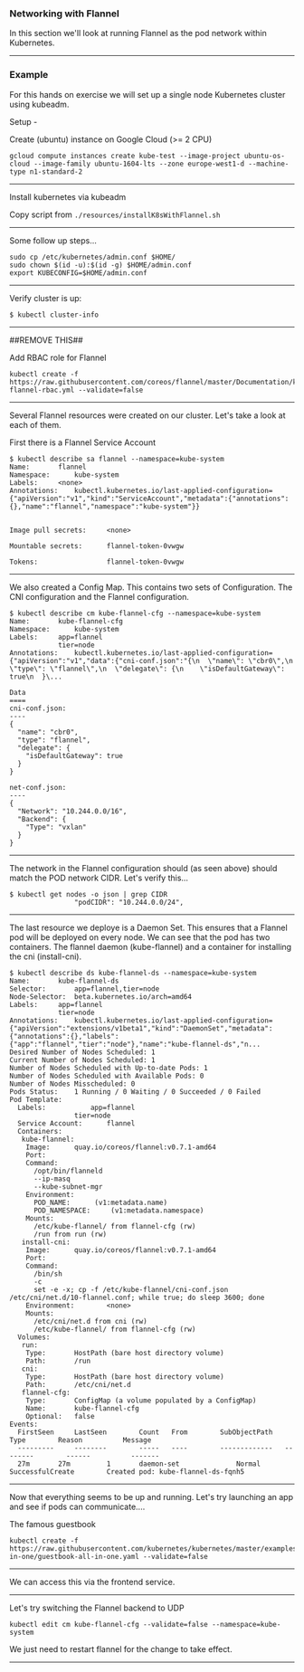 ### Networking with Flannel


In this section we'll look at running Flannel as the pod network within Kubernetes.

----

### Example

For this hands on exercise we will set up a single node Kubernetes cluster using kubeadm.

Setup - 

Create (ubuntu) instance on Google Cloud (>= 2 CPU)

```
gcloud compute instances create kube-test --image-project ubuntu-os-cloud --image-family ubuntu-1604-lts --zone europe-west1-d --machine-type n1-standard-2
```

----

Install kubernetes via kubeadm

Copy script from `./resources/installK8sWithFlannel.sh`

----

Some follow up steps...

```
sudo cp /etc/kubernetes/admin.conf $HOME/
sudo chown $(id -u):$(id -g) $HOME/admin.conf
export KUBECONFIG=$HOME/admin.conf
````

----

Verify cluster is up:

```
$ kubectl cluster-info
```

----

##REMOVE THIS##

Add RBAC role for Flannel

```
kubectl create -f https://raw.githubusercontent.com/coreos/flannel/master/Documentation/kube-flannel-rbac.yml --validate=false
```

----

Several Flannel resources were created on our cluster. Let's take a look at each of them.


First there is a Flannel Service Account

```
$ kubectl describe sa flannel --namespace=kube-system
Name:  		flannel
Namespace:     	kube-system
Labels:		<none>
Annotations:   	kubectl.kubernetes.io/last-applied-configuration={"apiVersion":"v1","kind":"ServiceAccount","metadata":{"annotations":{},"name":"flannel","namespace":"kube-system"}}


Image pull secrets:    	<none>

Mountable secrets:     	flannel-token-0vwgw

Tokens:                	flannel-token-0vwgw
```

----

We also created a Config Map. This contains two sets of Configuration. The CNI configuration and the Flannel configuration.


```
$ kubectl describe cm kube-flannel-cfg --namespace=kube-system
Name:  		kube-flannel-cfg
Namespace:     	kube-system
Labels:		app=flannel
       		tier=node
Annotations:   	kubectl.kubernetes.io/last-applied-configuration={"apiVersion":"v1","data":{"cni-conf.json":"{\n  \"name\": \"cbr0\",\n  \"type\": \"flannel\",\n  \"delegate\": {\n    \"isDefaultGateway\": true\n  }\...

Data
====
cni-conf.json:
----
{
  "name": "cbr0",
  "type": "flannel",
  "delegate": {
    "isDefaultGateway": true
  }
}

net-conf.json:
----
{
  "Network": "10.244.0.0/16",
  "Backend": {
    "Type": "vxlan"
  }
}
```

----

The network in the Flannel configuration should (as seen above) should match the POD network CIDR. Let's verify this...

```
$ kubectl get nodes -o json | grep CIDR
                "podCIDR": "10.244.0.0/24",
```

----

The last resource we deploye is a Daemon Set. This ensures that a Flannel pod will be deployed on every node.
We can see that the pod has two containers. The flannel daemon (kube-flannel) and a container for installing the cni (install-cni).

```
$ kubectl describe ds kube-flannel-ds --namespace=kube-system
Name:  		kube-flannel-ds
Selector:      	app=flannel,tier=node
Node-Selector: 	beta.kubernetes.io/arch=amd64
Labels:		app=flannel
       		tier=node
Annotations:   	kubectl.kubernetes.io/last-applied-configuration={"apiVersion":"extensions/v1beta1","kind":"DaemonSet","metadata":{"annotations":{},"labels":{"app":"flannel","tier":"node"},"name":"kube-flannel-ds","n...
Desired Number of Nodes Scheduled: 1
Current Number of Nodes Scheduled: 1
Number of Nodes Scheduled with Up-to-date Pods: 1
Number of Nodes Scheduled with Available Pods: 0
Number of Nodes Misscheduled: 0
Pods Status:   	1 Running / 0 Waiting / 0 Succeeded / 0 Failed
Pod Template:
  Labels:      		app=flannel
       			tier=node
  Service Account:     	flannel
  Containers:
   kube-flannel:
    Image:     	quay.io/coreos/flannel:v0.7.1-amd64
    Port:
    Command:
      /opt/bin/flanneld
      --ip-masq
      --kube-subnet-mgr
    Environment:
      POD_NAME:		 (v1:metadata.name)
      POD_NAMESPACE:   	 (v1:metadata.namespace)
    Mounts:
      /etc/kube-flannel/ from flannel-cfg (rw)
      /run from run (rw)
   install-cni:
    Image:     	quay.io/coreos/flannel:v0.7.1-amd64
    Port:
    Command:
      /bin/sh
      -c
      set -e -x; cp -f /etc/kube-flannel/cni-conf.json /etc/cni/net.d/10-flannel.conf; while true; do sleep 3600; done
    Environment:       	<none>
    Mounts:
      /etc/cni/net.d from cni (rw)
      /etc/kube-flannel/ from flannel-cfg (rw)
  Volumes:
   run:
    Type:      	HostPath (bare host directory volume)
    Path:      	/run
   cni:
    Type:      	HostPath (bare host directory volume)
    Path:      	/etc/cni/net.d
   flannel-cfg:
    Type:      	ConfigMap (a volume populated by a ConfigMap)
    Name:      	kube-flannel-cfg
    Optional:  	false
Events:
  FirstSeen    	LastSeen       	Count  	From   		SubObjectPath  	Type   		Reason 			Message
  ---------    	--------       	-----  	----   		-------------  	--------       	------ 			-------
  27m  		27m    		1      	daemon-set     			Normal 		SuccessfulCreate       	Created pod: kube-flannel-ds-fqnh5
 ```

----

Now that everything seems to be up and running. Let's try launching an app and see if pods can communicate....

The famous guestbook

```
kubectl create -f https://raw.githubusercontent.com/kubernetes/kubernetes/master/examples/guestbook/all-in-one/guestbook-all-in-one.yaml --validate=false
```

----

We can access this via the frontend service.

----


Let's try switching the Flannel backend to UDP


```
kubectl edit cm kube-flannel-cfg --validate=false --namespace=kube-system
```

We just need to restart flannel for the change to take effect.

----


